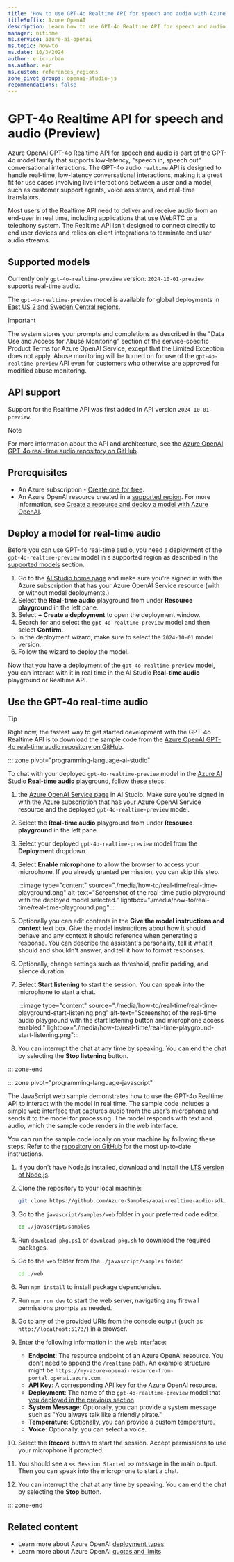 ```yaml
---
title: 'How to use GPT-4o Realtime API for speech and audio with Azure OpenAI Service'
titleSuffix: Azure OpenAI
description: Learn how to use GPT-4o Realtime API for speech and audio with Azure OpenAI Service.
manager: nitinme
ms.service: azure-ai-openai
ms.topic: how-to
ms.date: 10/3/2024
author: eric-urban
ms.author: eur
ms.custom: references_regions
zone_pivot_groups: openai-studio-js
recommendations: false
---
```


# GPT-4o Realtime API for speech and audio (Preview)

Azure OpenAI GPT-4o Realtime API for speech and audio is part of the GPT-4o model family that supports low-latency, "speech in, speech out" conversational interactions. The GPT-4o audio `realtime` API is designed to handle real-time, low-latency conversational interactions, making it a great fit for use cases involving live interactions between a user and a model, such as customer support agents, voice assistants, and real-time translators.

Most users of the Realtime API need to deliver and receive audio from an end-user in real time, including applications that use WebRTC or a telephony system. The Realtime API isn't designed to connect directly to end user devices and relies on client integrations to terminate end user audio streams. 

## Supported models

Currently only `gpt-4o-realtime-preview` version: `2024-10-01-preview` supports real-time audio.

The `gpt-4o-realtime-preview` model is available for global deployments in [East US 2 and Sweden Central regions](./concepts/models.md#global-standard-model-availability).

> [!IMPORTANT]
> The system stores your prompts and completions as described in the "Data Use and Access for Abuse Monitoring" section of the service-specific Product Terms for Azure OpenAI Service, except that the Limited Exception does not apply. Abuse monitoring will be turned on for use of the `gpt-4o-realtime-preview` API even for customers who otherwise are approved for modified abuse monitoring.

## API support

Support for the Realtime API was first added in API version `2024-10-01-preview`. 

> [!NOTE]
> For more information about the API and architecture, see the [Azure OpenAI GPT-4o real-time audio repository on GitHub](https://github.com/azure-samples/aoai-realtime-audio-sdk).

## Prerequisites

- An Azure subscription - <a href="https://azure.microsoft.com/free/cognitive-services" target="_blank">Create one for free</a>.
- An Azure OpenAI resource created in a [supported region](#supported-models). For more information, see [Create a resource and deploy a model with Azure OpenAI](./how-to/create-resource.md).

## Deploy a model for real-time audio

Before you can use GPT-4o real-time audio, you need a deployment of the `gpt-4o-realtime-preview` model in a supported region as described in the [supported models](#supported-models) section.

1. Go to the [AI Studio home page](https://ai.azure.com) and make sure you're signed in with the Azure subscription that has your Azure OpenAI Service resource (with or without model deployments.)
1. Select the **Real-time audio** playground from under **Resource playground** in the left pane.
1. Select **+ Create a deployment** to open the deployment window. 
1. Search for and select the `gpt-4o-realtime-preview` model and then select **Confirm**.
1. In the deployment wizard, make sure to select the `2024-10-01` model version.
1. Follow the wizard to deploy the model.

Now that you have a deployment of the `gpt-4o-realtime-preview` model, you can interact with it in real time in the AI Studio **Real-time audio** playground or Realtime API.

## Use the GPT-4o real-time audio

> [!TIP]
> Right now, the fastest way to get started development with the GPT-4o Realtime API is to download the sample code from the [Azure OpenAI GPT-4o real-time audio repository on GitHub](https://github.com/azure-samples/aoai-realtime-audio-sdk).

::: zone pivot="programming-language-ai-studio"

To chat with your deployed `gpt-4o-realtime-preview` model in the [Azure AI Studio](https://ai.azure.com) **Real-time audio** playground, follow these steps:

1. the [Azure OpenAI Service page](https://ai.azure.com/resource/overview) in AI Studio. Make sure you're signed in with the Azure subscription that has your Azure OpenAI Service resource and the deployed `gpt-4o-realtime-preview` model.
1. Select the **Real-time audio** playground from under **Resource playground** in the left pane.
1. Select your deployed `gpt-4o-realtime-preview` model from the **Deployment** dropdown. 
1. Select **Enable microphone** to allow the browser to access your microphone. If you already granted permission, you can skip this step.

    :::image type="content" source="./media/how-to/real-time/real-time-playground.png" alt-text="Screenshot of the real-time audio playground with the deployed model selected." lightbox="./media/how-to/real-time/real-time-playground.png":::

1. Optionally you can edit contents in the **Give the model instructions and context** text box. Give the model instructions about how it should behave and any context it should reference when generating a response. You can describe the assistant's personality, tell it what it should and shouldn't answer, and tell it how to format responses.
1. Optionally, change settings such as threshold, prefix padding, and silence duration.
1. Select **Start listening** to start the session. You can speak into the microphone to start a chat.

    :::image type="content" source="./media/how-to/real-time/real-time-playground-start-listening.png" alt-text="Screenshot of the real-time audio playground with the start listening button and microphone access enabled." lightbox="./media/how-to/real-time/real-time-playground-start-listening.png":::

1. You can interrupt the chat at any time by speaking. You can end the chat by selecting the **Stop listening** button.

::: zone-end

::: zone pivot="programming-language-javascript"

The JavaScript web sample demonstrates how to use the GPT-4o Realtime API to interact with the model in real time. The sample code includes a simple web interface that captures audio from the user's microphone and sends it to the model for processing. The model responds with text and audio, which the sample code renders in the web interface.

You can run the sample code locally on your machine by following these steps. Refer to the [repository on GitHub](https://github.com/azure-samples/aoai-realtime-audio-sdk) for the most up-to-date instructions.
1. If you don't have Node.js installed, download and install the [LTS version of Node.js](https://nodejs.org/).

1. Clone the repository to your local machine:
    
    ```bash
    git clone https://github.com/Azure-Samples/aoai-realtime-audio-sdk.git
    ```

1. Go to the `javascript/samples/web` folder in your preferred code editor.

    ```bash
    cd ./javascript/samples
    ```

1. Run `download-pkg.ps1` or `download-pkg.sh` to download the required packages. 

1. Go to the `web` folder from the `./javascript/samples` folder.

    ```bash
    cd ./web
    ```

1. Run `npm install` to install package dependencies.

1. Run `npm run dev` to start the web server, navigating any firewall permissions prompts as needed.
1. Go to any of the provided URIs from the console output (such as `http://localhost:5173/`) in a browser.
1. Enter the following information in the web interface:
    - **Endpoint**: The resource endpoint of an Azure OpenAI resource. You don't need to append the `/realtime` path. An example structure might be `https://my-azure-openai-resource-from-portal.openai.azure.com`.
    - **API Key**: A corresponding API key for the Azure OpenAI resource.
    - **Deployment**: The name of the `gpt-4o-realtime-preview` model that [you deployed in the previous section](#deploy-a-model-for-real-time-audio).
    - **System Message**: Optionally, you can provide a system message such as "You always talk like a friendly pirate."
    - **Temperature**: Optionally, you can provide a custom temperature.
    - **Voice**: Optionally, you can select a voice.
1. Select the **Record** button to start the session. Accept permissions to use your microphone if prompted.
1. You should see a `<< Session Started >>` message in the main output. Then you can speak into the microphone to start a chat.
1. You can interrupt the chat at any time by speaking. You can end the chat by selecting the **Stop** button.

::: zone-end

## Related content

* Learn more about Azure OpenAI [deployment types](./how-to/deployment-types.md)
* Learn more about Azure OpenAI [quotas and limits](quotas-limits.md)
